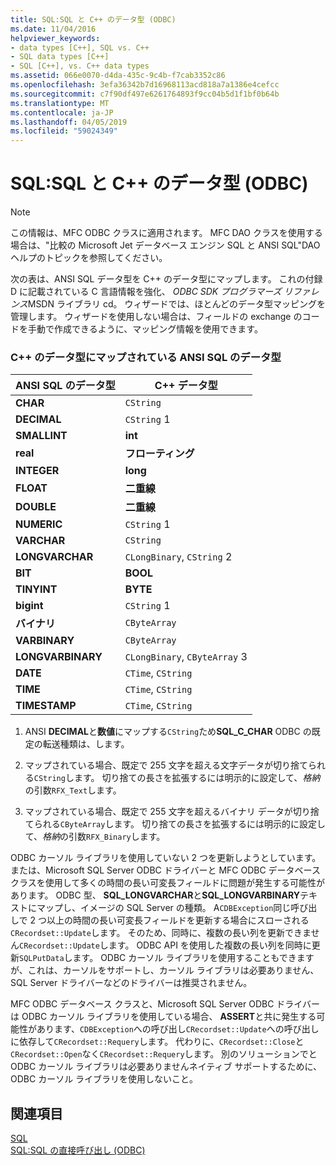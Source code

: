 ```yaml
---
title: SQL:SQL と C++ のデータ型 (ODBC)
ms.date: 11/04/2016
helpviewer_keywords:
- data types [C++], SQL vs. C++
- SQL data types [C++]
- SQL [C++], vs. C++ data types
ms.assetid: 066e0070-d4da-435c-9c4b-f7cab3352c86
ms.openlocfilehash: 3efa36342b7d16968113acd818a7a1386e4cefcc
ms.sourcegitcommit: c7f90df497e6261764893f9cc04b5d1f1bf0b64b
ms.translationtype: MT
ms.contentlocale: ja-JP
ms.lasthandoff: 04/05/2019
ms.locfileid: "59024349"
---
```

# <a name="sql-sql-and-c-data-types-odbc"></a>SQL:SQL と C++ のデータ型 (ODBC)

> [!NOTE]
>  この情報は、MFC ODBC クラスに適用されます。 MFC DAO クラスを使用する場合は、"比較の Microsoft Jet データベース エンジン SQL と ANSI SQL"DAO ヘルプのトピックを参照してください。

次の表は、ANSI SQL データ型を C++ のデータ型にマップします。 これの付録 D に記載されている C 言語情報を強化、 *ODBC SDK* *プログラマーズ リファレンス*MSDN ライブラリ cd。 ウィザードでは、ほとんどのデータ型マッピングを管理します。 ウィザードを使用しない場合は、フィールドの exchange のコードを手動で作成できるように、マッピング情報を使用できます。

### <a name="ansi-sql-data-types-mapped-to-c-data-types"></a>C++ のデータ型にマップされている ANSI SQL のデータ型

|ANSI SQL のデータ型|C++ データ型|
|------------------------|---------------------|
|**CHAR**|`CString`|
|**DECIMAL**|`CString` 1|
|**SMALLINT**|**int**|
|**real**|**フローティング**|
|**INTEGER**|**long**|
|**FLOAT**|**二重線**|
|**DOUBLE**|**二重線**|
|**NUMERIC**|`CString` 1|
|**VARCHAR**|`CString`|
|**LONGVARCHAR**|`CLongBinary`, `CString` 2|
|**BIT**|**BOOL**|
|**TINYINT**|**BYTE**|
|**bigint**|`CString` 1|
|**バイナリ**|`CByteArray`|
|**VARBINARY**|`CByteArray`|
|**LONGVARBINARY**|`CLongBinary`, `CByteArray` 3|
|**DATE**|`CTime`, `CString`|
|**TIME**|`CTime`, `CString`|
|**TIMESTAMP**|`CTime`, `CString`|

1. ANSI **DECIMAL**と**数値**にマップする`CString`ため**SQL_C_CHAR** ODBC の既定の転送種類は、します。

2. マップされている場合、既定で 255 文字を超える文字データが切り捨てられる`CString`します。 切り捨ての長さを拡張するには明示的に設定して、*格納*の引数`RFX_Text`します。

3. マップされている場合、既定で 255 文字を超えるバイナリ データが切り捨てられる`CByteArray`します。 切り捨ての長さを拡張するには明示的に設定して、*格納*の引数`RFX_Binary`します。

ODBC カーソル ライブラリを使用していない 2 つを更新しようとしています。 または、Microsoft SQL Server ODBC ドライバーと MFC ODBC データベース クラスを使用して多くの時間の長い可変長フィールドに問題が発生する可能性があります。 ODBC 型、 **SQL_LONGVARCHAR**と**SQL_LONGVARBINARY**テキストにマップし、イメージの SQL Server の種類。 A`CDBException`同じ呼び出しで 2 つ以上の時間の長い可変長フィールドを更新する場合にスローされる`CRecordset::Update`します。 そのため、同時に、複数の長い列を更新できません`CRecordset::Update`します。 ODBC API を使用した複数の長い列を同時に更新`SQLPutData`します。 ODBC カーソル ライブラリを使用することもできますが、これは、カーソルをサポートし、カーソル ライブラリは必要ありません、SQL Server ドライバーなどのドライバーは推奨されません。

MFC ODBC データベース クラスと、Microsoft SQL Server ODBC ドライバーは ODBC カーソル ライブラリを使用している場合、 **ASSERT**と共に発生する可能性があります、`CDBException`への呼び出し`CRecordset::Update`への呼び出しに依存して`CRecordset::Requery`します。 代わりに、`CRecordset::Close`と`CRecordset::Open`なく`CRecordset::Requery`します。 別のソリューションでと ODBC カーソル ライブラリは必要ありませんネイティブ サポートするために、ODBC カーソル ライブラリを使用しないこと。

## <a name="see-also"></a>関連項目

[SQL](../../data/odbc/sql.md)<br/>
[SQL:SQL の直接呼び出し (ODBC)](../../data/odbc/sql-making-direct-sql-calls-odbc.md)
